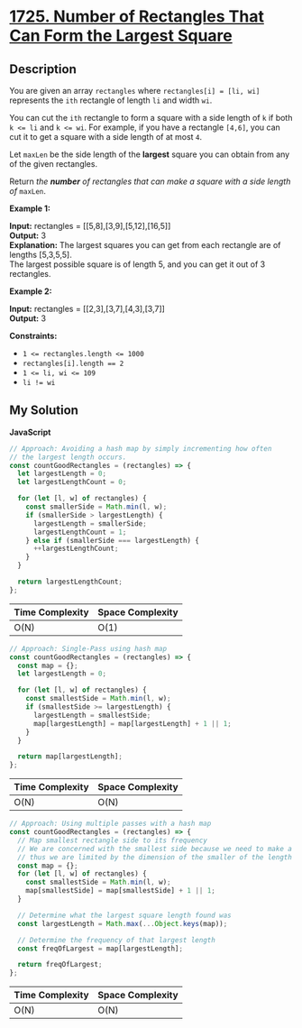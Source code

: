 # [1725. Number of Rectangles That Can Form the Largest Square](https://leetcode.com/problems/number-of-rectangles-that-can-form-the-largest-square)

## Description

You are given an array `rectangles` where `rectangles[i] = [li, wi]` represents the `ith` rectangle of length `li` and width `wi`.

You can cut the `ith` rectangle to form a square with a side length of `k` if both `k <= li` and `k <= wi`. For example, if you have a rectangle `[4,6]`, you can cut it to get a square with a side length of at most `4`.

Let `maxLen` be the side length of the **largest** square you can obtain from any of the given rectangles.

Return _the **number** of rectangles that can make a square with a side length of_ `maxLen`.

**Example 1:**

**Input:** rectangles = [[5,8],[3,9],[5,12],[16,5]]  
**Output:** 3  
**Explanation:** The largest squares you can get from each rectangle are of lengths [5,3,5,5].  
The largest possible square is of length 5, and you can get it out of 3 rectangles.

**Example 2:**

**Input:** rectangles = [[2,3],[3,7],[4,3],[3,7]]  
**Output:** 3

**Constraints:**

- `1 <= rectangles.length <= 1000`
- `rectangles[i].length == 2`
- `1 <= li, wi <= 109`
- `li != wi`

## My Solution

**JavaScript**

```js
// Approach: Avoiding a hash map by simply incrementing how often
// the largest length occurs.
const countGoodRectangles = (rectangles) => {
  let largestLength = 0;
  let largestLengthCount = 0;

  for (let [l, w] of rectangles) {
    const smallerSide = Math.min(l, w);
    if (smallerSide > largestLength) {
      largestLength = smallerSide;
      largestLengthCount = 1;
    } else if (smallerSide === largestLength) {
      ++largestLengthCount;
    }
  }

  return largestLengthCount;
};
```

| Time Complexity | Space Complexity |
| --------------- | ---------------- |
| O(N)            | O(1)             |

```js
// Approach: Single-Pass using hash map
const countGoodRectangles = (rectangles) => {
  const map = {};
  let largestLength = 0;

  for (let [l, w] of rectangles) {
    const smallestSide = Math.min(l, w);
    if (smallestSide >= largestLength) {
      largestLength = smallestSide;
      map[largestLength] = map[largestLength] + 1 || 1;
    }
  }

  return map[largestLength];
};
```

| Time Complexity | Space Complexity |
| --------------- | ---------------- |
| O(N)            | O(N)             |

```js
// Approach: Using multiple passes with a hash map
const countGoodRectangles = (rectangles) => {
  // Map smallest rectangle side to its frequency
  // We are concerned with the smallest side because we need to make a square,
  // thus we are limited by the dimension of the smaller of the length or width.
  const map = {};
  for (let [l, w] of rectangles) {
    const smallestSide = Math.min(l, w);
    map[smallestSide] = map[smallestSide] + 1 || 1;
  }

  // Determine what the largest square length found was
  const largestLength = Math.max(...Object.keys(map));

  // Determine the frequency of that largest length
  const freqOfLargest = map[largestLength];

  return freqOfLargest;
};
```

| Time Complexity | Space Complexity |
| --------------- | ---------------- |
| O(N)            | O(N)             |
